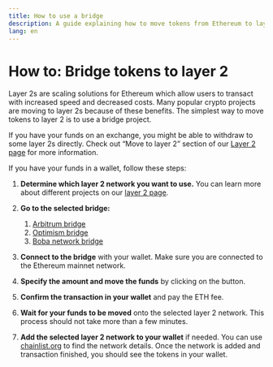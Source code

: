 ```yaml
---
title: How to use a bridge
description: A guide explaining how to move tokens from Ethereum to layer 2 using a bridge.
lang: en
---
```


# How to: Bridge tokens to layer 2

Layer 2s are scaling solutions for Ethereum which allow users to transact with increased speed and decreased costs. Many popular crypto projects are moving to layer 2s because of these benefits. The simplest way to move tokens to layer 2 is to use a bridge project.

If you have your funds on an exchange, you might be able to withdraw to some layer 2s directly. Check out “Move to layer 2” section of our  [Layer 2 page](https://ethereum.org/en/layer-2/) for more information.

If you have your funds in a wallet, follow these steps:

1. **Determine which layer 2 network you want to use.** You can learn more about different projects on our [layer 2 page](https://ethereum.org/en/layer-2/).

2. **Go to the selected bridge:**
    1. [Arbitrum bridge](https://bridge.arbitrum.io/?l2ChainId=42161)
    2. [Optimism bridge](https://app.optimism.io/bridge/deposit)
    3. [Boba network bridge](https://gateway.boba.network/)

3. **Connect to the bridge** with your wallet. Make sure you are connected to the Ethereum mainnet network. 

4. **Specify the amount and move the funds** by clicking on the button.

5. **Confirm the transaction in your wallet** and pay the ETH fee.

6. **Wait for your funds to be moved** onto the selected layer 2 network. This process should not take more than a few minutes.

7. **Add the selected layer 2 network to your wallet** if needed. You can use [chainlist.org](http://chainlist.org) to find the network details. Once the network is added and transaction finished, you should see the tokens in your wallet.
